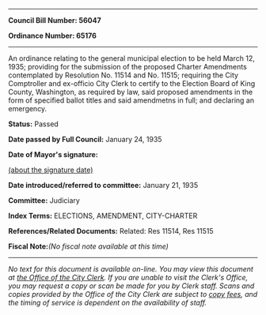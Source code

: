 

********

**Council Bill Number: 56047**
   
**Ordinance Number: 65176**
********

 An ordinance relating to the general municipal election to be held March 12, 1935; providing for the submission of the proposed Charter Amendments contemplated by Resolution No. 11514 and No. 11515; requiring the City Comptroller and ex-officio City Clerk to certify to the Election Board of King County, Washington, as required by law, said proposed amendments in the form of specified ballot titles and said amendmetns in full; and declaring an emergency.

**Status:** Passed
   
**Date passed by Full Council:** January 24, 1935
   
**Date of Mayor's signature:**
   
[(about the signature date)](/~public/approvaldate.htm)
   
   
   
**Date introduced/referred to committee:** January 21, 1935
   
**Committee:** Judiciary
   
   
**Index Terms:** ELECTIONS, AMENDMENT, CITY-CHARTER

**References/Related Documents:** Related: Res 11514, Res 11515

**Fiscal Note:**_(No fiscal note available at this time)_
********

_No text for this document is available on-line. You may view this document at [the Office of the City Clerk](http://www.seattle.gov/leg/clerk/contactUs.htm). If you are unable to visit the Clerk's Office, you may request a copy or scan be made for you by Clerk staff. Scans and copies provided by the Office of the City Clerk are subject to [copy fees](http://clerk.seattle.gov/~public/clerkfees.htm), and the timing of service is dependent on the availability of staff._

